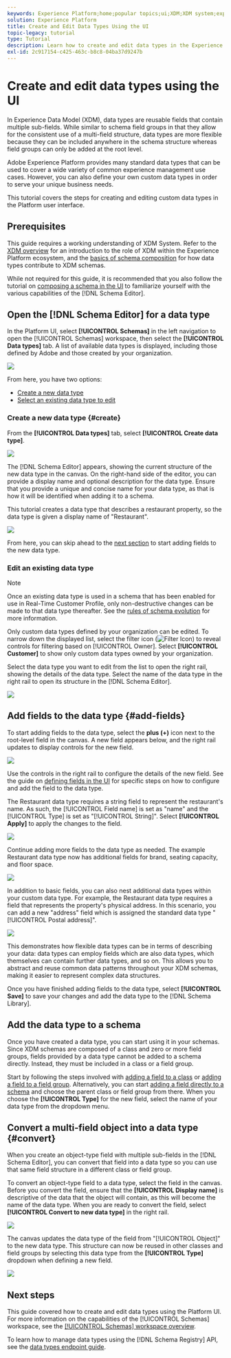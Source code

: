 ```yaml
---
keywords: Experience Platform;home;popular topics;ui;XDM;XDM system;experience data model;Experience data model;Experience Data Model;data model;Data Model;schema registry;Schema Registry;schema;Schema;schemas;Schemas;create;data type;data types;
solution: Experience Platform
title: Create and Edit Data Types Using the UI
topic-legacy: tutorial
type: Tutorial
description: Learn how to create and edit data types in the Experience Platform user interface.
exl-id: 2c917154-c425-463c-b8c8-04ba37d9247b
---
```

# Create and edit data types using the UI

In Experience Data Model (XDM), data types are reusable fields that contain multiple sub-fields. While similar to schema field groups in that they allow for the consistent use of a multi-field structure, data types are more flexible because they can be included anywhere in the schema structure whereas field groups can only be added at the root level.

Adobe Experience Platform provides many standard data types that can be used to cover a wide variety of common experience management use cases. However, you can also define your own custom data types in order to serve your unique business needs.

This tutorial covers the steps for creating and editing custom data types in the Platform user interface.

## Prerequisites

This guide requires a working understanding of XDM System. Refer to the [XDM overview](../../home.md) for an introduction to the role of XDM within the Experience Platform ecosystem, and the [basics of schema composition](../../schema/composition.md) for how data types contribute to XDM schemas.

While not required for this guide, it is recommended that you also follow the tutorial on [composing a schema in the UI](../../tutorials/create-schema-ui.md) to familiarize yourself with the various capabilities of the [!DNL Schema Editor].

## Open the [!DNL Schema Editor] for a data type

In the Platform UI, select **[!UICONTROL Schemas]** in the left navigation to open the [!UICONTROL Schemas] workspace, then select the **[!UICONTROL Data types]** tab. A list of available data types is displayed, including those defined by Adobe and those created by your organization.

![](../../images/ui/resources/data-types/data-types-tab.png)

From here, you have two options:

- [Create a new data type](#create)
- [Select an existing data type to edit](#edit)

### Create a new data type {#create}

From the **[!UICONTROL Data types]** tab, select **[!UICONTROL Create data type]**.

![](../../images/ui/resources/data-types/create.png)

The [!DNL Schema Editor] appears, showing the current structure of the new data type in the canvas. On the right-hand side of the editor, you can provide a display name and optional description for the data type. Ensure that you provide a unique and concise name for your data type, as that is how it will be identified when adding it to a schema.

This tutorial creates a data type that describes a restaurant property, so the data type is given a display name of "Restaurant".

![](../../images/ui/resources/data-types/data-type-properties.png)

From here, you can skip ahead to the [next section](#add-fields) to start adding fields to the new data type.

### Edit an existing data type

>[!NOTE]
>
>Once an existing data type is used in a schema that has been enabled for use in Real-Time Customer Profile, only non-destructive changes can be made to that data type thereafter. See the [rules of schema evolution](../../schema/composition.md#evolution) for more information.

Only custom data types defined by your organization can be edited. To narrow down the displayed list, select the filter icon (![Filter Icon](../../images/ui/resources/data-types/filter.png)) to reveal controls for filtering based on [!UICONTROL Owner]. Select **[!UICONTROL Customer]** to show only custom data types owned by your organization.

Select the data type you want to edit from the list to open the right rail, showing the details of the data type. Select the name of the data type in the right rail to open its structure in the [!DNL Schema Editor].

![](../../images/ui/resources/data-types/edit.png)

## Add fields to the data type {#add-fields}

To start adding fields to the data type, select the **plus (+)** icon next to the root-level field in the canvas. A new field appears below, and the right rail updates to display controls for the new field.

![](../../images/ui/resources/data-types/new-field.png)

Use the controls in the right rail to configure the details of the new field. See the guide on [defining fields in the UI](../fields/overview.md#define) for specific steps on how to configure and add the field to the data type.

The Restaurant data type requires a string field to represent the restaurant's name. As such, the [!UICONTROL Field name] is set as "name" and the [!UICONTROL Type] is set as "[!UICONTROL String]". Select **[!UICONTROL Apply]** to apply the changes to the field.

![](../../images/ui/resources/data-types/name-field.png)

Continue adding more fields to the data type as needed. The example Restaurant data type now has additional fields for brand, seating capacity, and floor space.

![](../../images/ui/resources/data-types/more-fields.png)

In addition to basic fields, you can also nest additional data types within your custom data type. For example, the Restaurant data type requires a field that represents the property's physical address. In this scenario, you can add a new "address" field which is assigned the standard data type "[!UICONTROL Postal address]".

![](../../images/ui/resources/data-types/address-field.png)

This demonstrates how flexible data types can be in terms of describing your data: data types can employ fields which are also data types, which themselves can contain further data types, and so on. This allows you to abstract and reuse common data patterns throughout your XDM schemas, making it easier to represent complex data structures.

Once you have finished adding fields to the data type, select **[!UICONTROL Save]** to save your changes and add the data type to the [!DNL Schema Library].

## Add the data type to a schema

Once you have created a data type, you can start using it in your schemas. Since XDM schemas are composed of a class and zero or more field groups, fields provided by a data type cannot be added to a schema directly. Instead, they must be included in a class or a field group.

Start by following the steps involved with [adding a field to a class](./classes.md#add-fields) or [adding a field to a field group](./field-groups.md#add-fields). Alternatively, you can start [adding a field directly to a schema](./schemas.md#add-individual-fields) and choose the parent class or field group from there. When you choose the **[!UICONTROL Type]** for the new field, select the name of your data type from the dropdown menu.

## Convert a multi-field object into a data type {#convert}

When you create an object-type field with multiple sub-fields in the [!DNL Schema Editor], you can convert that field into a data type so you can use that same field structure in a different class or field group.

To convert an object-type field to a data type, select the field in the canvas. Before you convert the field, ensure that the **[!UICONTROL Display name]** is descriptive of the data that the object will contain, as this will become the name of the data type. When you are ready to convert the field, select **[!UICONTROL Convert to new data type]** in the right rail.

![](../../images/ui/resources/data-types/convert-object.png)

The canvas updates the data type of the field from "[!UICONTROL Object]" to the new data type. This structure can now be reused in other classes and field groups by selecting this data type from the **[!UICONTROL Type]** dropdown when defining a new field.

![](../../images/ui/resources/data-types/converted.png)

## Next steps

This guide covered how to create and edit data types using the Platform UI. For more information on the capabilities of the [!UICONTROL Schemas] workspace, see the [[!UICONTROL Schemas] workspace overview](../overview.md).

To learn how to manage data types using the [!DNL Schema Registry] API, see the [data types endpoint guide](../../api/data-types.md).
